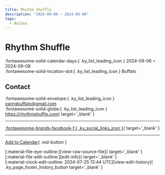 ```yaml
---
title: Rhythm Shuffle
description: "2024-09-06 ~ 2024-09-08"
tags:
  - Balboa
---
```


# Rhythm Shuffle 

:fontawesome-solid-calendar-days:{ .ky_list_leading_icon } 2024-09-06 ~ 2024-09-08  
:fontawesome-solid-location-dot:{ .ky_list_leading_icon } Buffalo  

## Contact

:fontawesome-solid-envelope:{ .ky_list_leading_icon } <swingbuffalo@gmail.com>  
:fontawesome-solid-globe:{ .ky_list_leading_icon } <https://rhythmshuffle.com>{ target='_blank' }  

---

 [:fontawesome-brands-facebook-f:{ .ky_social_links_icon }](https://www.facebook.com/Swingbuffalo){ target='_blank' }

---

[Add to Calendar](https://swing.news/ics/en/2024/us/rhythm-shuffle-2024.ics){ .md-button }

<div class="ky_page_footer" markdown>
<div class="ky_page_footer_trailing" markdown="span">
[:material-file-eye-outline:][view-raw-source-file]{ target='_blank' }
[:material-file-edit-outline:][edit-info]{ target='_blank' }
</div>
<div class="ky_page_footer_leading" markdown="span">
[:material-clock-edit-outline: 2024-07-25 13:44 UTC][view-edit-history]{ .ky_page_footer_history_button target='_blank' }
</div>
</div>

[view-raw-source-file]: https://github.com/swingdance/events/blob/main/2024/us/rhythm-shuffle-2024.json "View Raw Source File"
[edit-info]: https://github.com/swingdance/events/issues/new?assignees=&labels=update+event&projects=&template=03-update_entity.yml&title=%5B2024%2Fus%5D%20Rhythm%20Shuffle&region=us&year=2024&id=rhythm-shuffle-2024&name=Rhythm%20Shuffle&org_id= "Edit Info"

[view-edit-history]: https://github.com/swingdance/events/commits/main/2024/us/rhythm-shuffle-2024.json "View Edit History"

